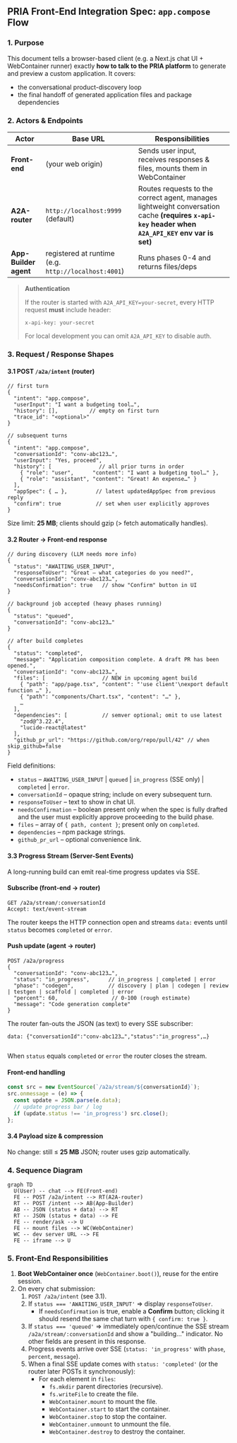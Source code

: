 ## PRIA Front-End Integration Spec: `app.compose` Flow

### 1. Purpose
This document tells a browser-based client (e.g. a Next.js chat UI + WebContainer runner) exactly **how to talk to the PRIA platform** to generate and preview a custom application.  It covers:

* the conversational product-discovery loop
* the final handoff of generated application files and package dependencies

### 2. Actors & Endpoints
| Actor | Base URL | Responsibilities |
|-------|----------|------------------|
| **Front-end** | (your web origin) | Sends user input, receives responses & files, mounts them in WebContainer |
| **A2A-router** | `http://localhost:9999` (default) | Routes requests to the correct agent, manages lightweight conversation cache **(requires `x-api-key` header when `A2A_API_KEY` env var is set)** |
| **App-Builder agent** | registered at runtime (e.g. `http://localhost:4001`) | Runs phases 0-4 and returns files/deps |

> **Authentication**
> 
> If the router is started with `A2A_API_KEY=your-secret`, every HTTP request **must** include header:
> 
> ```
> x-api-key: your-secret
> ```
> 
> For local development you can omit `A2A_API_KEY` to disable auth.

### 3. Request / Response Shapes
#### 3.1 POST `/a2a/intent` (router)
```
// first turn
{
  "intent": "app.compose",
  "userInput": "I want a budgeting tool…",
  "history": [],          // empty on first turn
  "trace_id": "<optional>"
}

// subsequent turns
{
  "intent": "app.compose",
  "conversationId": "conv-abc123…",
  "userInput": "Yes, proceed",
  "history": [               // all prior turns in order
    { "role": "user",      "content": "I want a budgeting tool…" },
    { "role": "assistant", "content": "Great! An expense…" }
  ],
  "appSpec": { … },         // latest updatedAppSpec from previous reply
  "confirm": true           // set when user explicitly approves
}
```
Size limit: **25 MB**; clients should gzip (> fetch automatically handles).

#### 3.2 Router → Front-end response
```
// during discovery (LLM needs more info)
{
  "status": "AWAITING_USER_INPUT",
  "responseToUser": "Great – what categories do you need?",
  "conversationId": "conv-abc123…",
  "needsConfirmation": true   // show "Confirm" button in UI
}

// background job accepted (heavy phases running)
{
  "status": "queued",
  "conversationId": "conv-abc123…"
}

// after build completes
{
  "status": "completed",
  "message": "Application composition complete. A draft PR has been opened.",
  "conversationId": "conv-abc123…",
  "files": [                  // NEW in upcoming agent build
    { "path": "app/page.tsx", "content": "'use client'\nexport default function …" },
    { "path": "components/Chart.tsx", "content": "…" },
    …
  ],
  "dependencies": [           // semver optional; omit to use latest
    "zod@^3.22.4",
    "lucide-react@latest"
  ],
  "github_pr_url": "https://github.com/org/repo/pull/42" // when skip_github=false
}
```

Field definitions:
* `status` – `AWAITING_USER_INPUT` | `queued` | `in_progress` (SSE only) | `completed` | `error`.
* `conversationId` – opaque string; include on every subsequent turn.
* `responseToUser` – text to show in chat UI.
* `needsConfirmation` – boolean present only when the spec is fully drafted and the user must explicitly approve proceeding to the build phase.
* `files` – array of `{ path, content }`; present only on `completed`.
* `dependencies` – npm package strings.
* `github_pr_url` – optional convenience link.

#### 3.3 Progress Stream (Server-Sent Events)
A long-running build can emit real-time progress updates via SSE.

#### Subscribe (front-end → router)
```
GET /a2a/stream/:conversationId
Accept: text/event-stream
```
The router keeps the HTTP connection open and streams `data:` events until `status` becomes `completed` or `error`.

#### Push update (agent → router)
```
POST /a2a/progress
{
  "conversationId": "conv-abc123…",
  "status": "in_progress",      // in_progress | completed | error
  "phase": "codegen",           // discovery | plan | codegen | review | testgen | scaffold | completed | error
  "percent": 60,                 // 0-100 (rough estimate)
  "message": "Code generation complete"
}
```
The router fan-outs the JSON (as text) to every SSE subscriber:
```
data: {"conversationId":"conv-abc123…","status":"in_progress",…}


```
When `status` equals `completed` or `error` the router closes the stream.

#### Front-end handling
```ts
const src = new EventSource(`/a2a/stream/${conversationId}`);
src.onmessage = (e) => {
  const update = JSON.parse(e.data);
  // update progress bar / log
  if (update.status !== 'in_progress') src.close();
};
```

#### 3.4 Payload size & compression
No change: still ≤ **25 MB** JSON; router uses gzip automatically.

### 4. Sequence Diagram
```mermaid
graph TD
  U(User) -- chat --> FE(Front-end)
  FE -- POST /a2a/intent --> RT(A2A-router)
  RT -- POST /intent --> AB(App-Builder)
  AB -- JSON (status + data) --> RT
  RT -- JSON (status + data) --> FE
  FE -- render/ask --> U
  FE -- mount files --> WC(WebContainer)
  WC -- dev server URL --> FE
  FE -- iframe --> U
```

### 5. Front-End Responsibilities
1. **Boot WebContainer once** (`WebContainer.boot()`), reuse for the entire session.
2. On every chat submission:
   1. `POST /a2a/intent` (see 3.1).
   2. If `status === 'AWAITING_USER_INPUT'` ⇒ display `responseToUser`.
       * If `needsConfirmation` is true, enable a **Confirm** button; clicking it should resend the same chat turn with `{ confirm: true }`.
   3. If `status === 'queued'` ⇒ immediately open/continue the SSE stream `/a2a/stream/:conversationId` and show a "building…" indicator. No other fields are present in this response.
   4. Progress events arrive over SSE (`status: 'in_progress'` with `phase`, `percent`, `message`).
   5. When a final SSE update comes with `status: 'completed'` (or the router later POSTs it synchronously):
      * For each element in `files`:
        * `fs.mkdir` parent directories (recursive).
        * `fs.writeFile` to create the file.
        * `WebContainer.mount` to mount the file.
        * `WebContainer.start` to start the container.
        * `WebContainer.stop` to stop the container.
        * `WebContainer.unmount` to unmount the file.
        * `WebContainer.destroy` to destroy the container.

